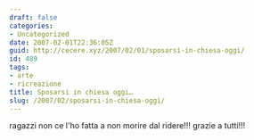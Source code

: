 ```yaml
---
draft: false
categories:
- Uncategorized
date: 2007-02-01T22:36:05Z
guid: http://cecere.xyz/2007/02/01/sposarsi-in-chiesa-oggi/
id: 489
tags:
- arte
- ricreazione
title: Sposarsi in chiesa oggi…
slug: /2007/02/sposarsi-in-chiesa-oggi/
---
```


ragazzi non ce l'ho fatta a non morire dal ridere!!! grazie a tutti!!!